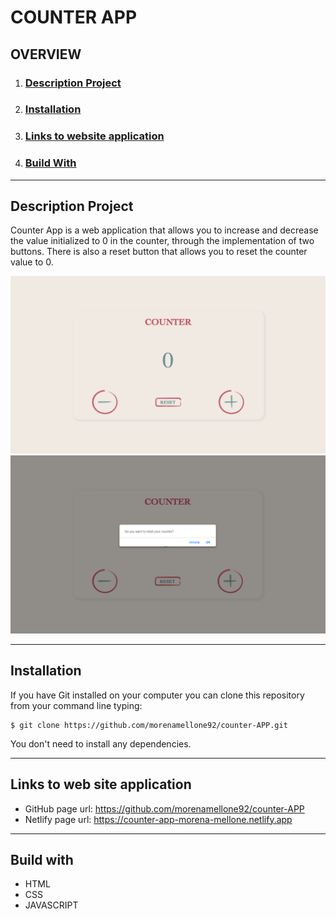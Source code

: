 # COUNTER APP

## OVERVIEW
1. ### [Description Project](#descriptionproject)
2. ### [Installation](#installation)
3. ### [Links to website application](#links)
5. ### [Build With](#buildwith)
***
## Description Project
Counter App is a web application that allows you to increase and decrease the value initialized to 0 in the counter, through the implementation of two buttons.
There is also a reset button that allows you to reset the counter value to 0.

![Counter](/assets/img/counter.png)
![Counter with pop-up](/assets/img/counter-with-pop-up.png)

***

## Installation 
If you have Git installed on your computer you can clone this repository from your command line typing:
```
$ git clone https://github.com/morenamellone92/counter-APP.git
```
You don't need to install any dependencies.

***

## Links to web site application
- GitHub page url: https://github.com/morenamellone92/counter-APP
- Netlify page url: https://counter-app-morena-mellone.netlify.app

***

## Build with
- HTML
- CSS
- JAVASCRIPT





